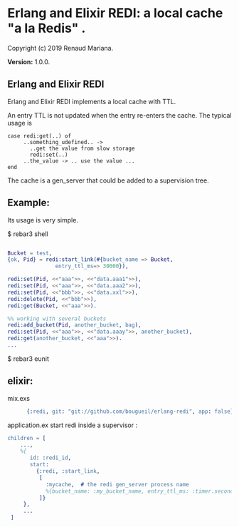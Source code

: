 

# Erlang and Elixir REDI: a local cache "a la Redis" . #

Copyright (c) 2019 Renaud Mariana.

__Version:__ 1.0.0.

## Erlang and Elixir REDI

Erlang and Elixir REDI implements a local cache with TTL.

An entry TTL is not updated when the entry re-enters the cache.
The typical usage is
```
case redi:get(..) of
     ..something_udefined.. ->
       ..get the value from slow storage
       redi:set(..)
     ..the_value -> .. use the value ...
end
```

The cache is a gen_server that could be added to a supervision tree.

Example:
------

Its usage is very simple.

$ rebar3 shell

```erlang

Bucket = test,
{ok, Pid} = redi:start_link(#{bucket_name => Bucket,
		       entry_ttl_ms=> 30000}),

redi:set(Pid, <<"aaa">>, <<"data.aaa1">>), 
redi:set(Pid, <<"aaa">>, <<"data.aaa2">>), 
redi:set(Pid, <<"bbb">>, <<"data.xxl">>),
redi:delete(Pid, <<"bbb">>),
redi:get(Bucket, <<"aaa">>).

%% working with several buckets
redi:add_bucket(Pid, another_bucket, bag),
redi:set(Pid, <<"aaa">>, <<"data.aaay">>, another_bucket),
redi:get(another_bucket, <<"aaa">>).
...
```
$ rebar3 eunit

elixir:
------

mix.exs

```erlang
      {:redi, git: "git://github.com/bougueil/erlang-redi", app: false},
```

application.ex 
start redi inside a supervisor :

 ```erlang
 children = [
     ...,
     %{
        id: :redi_id,
        start:
          {:redi, :start_link,
           [
             :mycache,  # the redi gen_server process name
             %{bucket_name: :my_bucket_name, entry_ttl_ms: :timer.seconds(4000)}
           ]}
      },
      ...
  ]
```      
